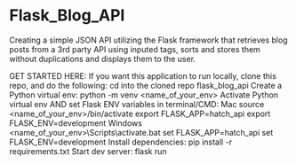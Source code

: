 # Flask_Blog_API
Creating a simple JSON API utilizing the Flask framework that retrieves blog posts from a 3rd party API using inputed tags, sorts and stores them without duplications and displays them to the user. 


GET STARTED HERE:
If you want this application to run locally, clone this repo, and do the following:
cd into the cloned repo flask_blog_api
Create a Python virtual env:
python -m venv <name_of_your_env>
Activate Python virtual env AND set Flask ENV variables in terminal/CMD:
Mac
source <name_of_your_env>/bin/activate
export FLASK_APP=hatch_api
export FLASK_ENV=development
Windows
<name_of_your_env>\Scripts\activate.bat
set FLASK_APP=hatch_api
set FLASK_ENV=development
Install dependencies:
pip install -r requirements.txt
Start dev server:
flask run
